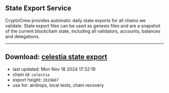 ## State Export Service
CryptoCrew provides automatic daily state exports for all chains we validate. State export files can be used as genesis files and are a snapshot of the current blockchain state, including all validators, accounts, balances and delegations.

---
**Download: [celestia state export](https://dl-eu2.ccvalidators.com/SERVICE/celestia/celestia_export_2819667.json)**
---

- last updated: Mon Nov 18 2024 17:32:19
- chain id: `celestia`
- export height: `2819667`
- use for: airdrops, local tests, chain recovery
